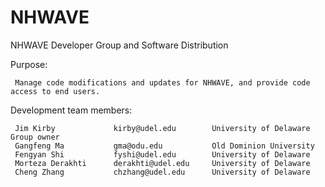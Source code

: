 # NHWAVE
NHWAVE Developer Group and Software Distribution

Purpose:

     Manage code modifications and updates for NHWAVE, and provide code access to end users.
     
Development team members:

     Jim Kirby             kirby@udel.edu        University of Delaware            Group owner
     Gangfeng Ma           gma@odu.edu           Old Dominion University
     Fengyan Shi           fyshi@udel.edu        University of Delaware    
     Morteza Derakhti      derakhti@udel.edu     University of Delaware
     Cheng Zhang           chzhang@udel.edu      University of Delaware
     
